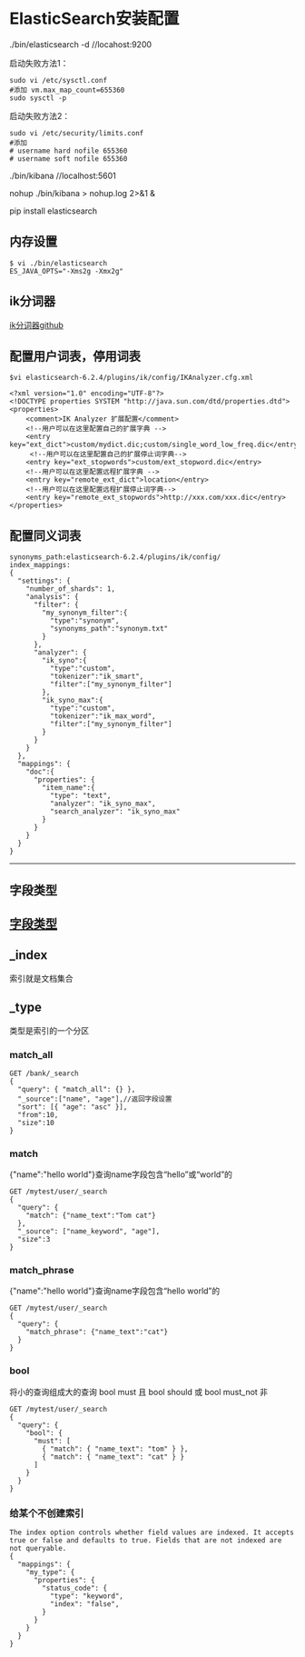 ﻿# ElasticSearch安装配置

./bin/elasticsearch -d //locahost:9200

启动失败方法1：
``` 
sudo vi /etc/sysctl.conf
#添加 vm.max_map_count=655360
sudo sysctl -p
```

启动失败方法2：
```
sudo vi /etc/security/limits.conf
#添加 
# username hard nofile 655360
# username soft nofile 655360
```


./bin/kibana //localhost:5601

nohup ./bin/kibana > nohup.log 2>&1 &

pip install elasticsearch

## 内存设置
```
$ vi ./bin/elasticsearch
ES_JAVA_OPTS="-Xms2g -Xmx2g"
```

## ik分词器
[ik分词器github](https://github.com/medcl/elasticsearch-analysis-ik)

## 配置用户词表，停用词表
```
$vi elasticsearch-6.2.4/plugins/ik/config/IKAnalyzer.cfg.xml

<?xml version="1.0" encoding="UTF-8"?>
<!DOCTYPE properties SYSTEM "http://java.sun.com/dtd/properties.dtd">
<properties>
	<comment>IK Analyzer 扩展配置</comment>
	<!--用户可以在这里配置自己的扩展字典 -->
	<entry key="ext_dict">custom/mydict.dic;custom/single_word_low_freq.dic</entry>
	 <!--用户可以在这里配置自己的扩展停止词字典-->
	<entry key="ext_stopwords">custom/ext_stopword.dic</entry>
 	<!--用户可以在这里配置远程扩展字典 -->
	<entry key="remote_ext_dict">location</entry>
 	<!--用户可以在这里配置远程扩展停止词字典-->
	<entry key="remote_ext_stopwords">http://xxx.com/xxx.dic</entry>
</properties>
```

## 配置同义词表
```
synonyms_path:elasticsearch-6.2.4/plugins/ik/config/
index_mappings:
{
  "settings": {
    "number_of_shards": 1, 
    "analysis": {
      "filter": {
        "my_synonym_filter":{
          "type":"synonym",
          "synonyms_path":"synonym.txt"
        }
      },
      "analyzer": {
        "ik_syno":{
          "type":"custom",
          "tokenizer":"ik_smart",
          "filter":["my_synonym_filter"]
        },
        "ik_syno_max":{
          "type":"custom",
          "tokenizer":"ik_max_word",
          "filter":["my_synonym_filter"]
        }
      }
    }
  },
  "mappings": {
    "doc":{
      "properties": {
        "item_name":{
          "type": "text",
          "analyzer": "ik_syno_max",
          "search_analyzer": "ik_syno_max"
        }
      }
    }
  }
}
```
---
## 字段类型
[字段类型](https://blog.csdn.net/chengyuqiang/article/details/79048800)
---
## _index
索引就是文档集合
## _type
类型是索引的一个分区

### match_all
```
GET /bank/_search
{
  "query": { "match_all": {} },
  "_source":["name", "age"],//返回字段设置
  "sort": [{ "age": "asc" }],
  "from":10,
  "size":10
}
```
### match
{"name":"hello world"}查询name字段包含“hello”或“world”的
```
GET /mytest/user/_search
{
  "query": {
    "match": {"name_text":"Tom cat"}
  },
  "_source": ["name_keyword", "age"],
  "size":3
}
```
### match_phrase
{"name":"hello world"}查询name字段包含“hello world”的
```
GET /mytest/user/_search
{
  "query": {
    "match_phrase": {"name_text":"cat"}
  }
}
```
### bool
将小的查询组成大的查询
bool must 且
bool should 或
bool must_not 非
```
GET /mytest/user/_search
{
  "query": {
    "bool": {
      "must": [
        { "match": { "name_text": "tom" } },
        { "match": { "name_text": "cat" } }
      ]
    }
  }
}
```

### 给某个不创建索引
```
The index option controls whether field values are indexed. It accepts true or false and defaults to true. Fields that are not indexed are not queryable.
{
  "mappings": {
    "my_type": {
      "properties": {
        "status_code": {
          "type": "keyword",
          "index": "false",
        }
      }
    }
  }
}
```